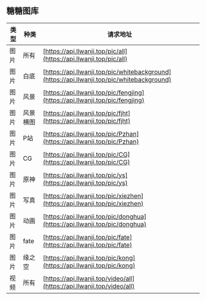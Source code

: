 

## 糖糖图库

| 类型  | 种类     | 请求地址   | 
| ---- | ---------- | ---------------- | 
| 图片 | 所有     | [https://api.llwanji.top/pic/all](https://api.llwanji.top/pic/all) |
| 图片 | 白底   | [https://api.llwanji.top/pic/whitebackground](https://api.llwanji.top/pic/whitebackground) |
| 图片 | 风景 | [https://api.llwanji.top/pic/fengjing](https://api.llwanji.top/pic/fengjing) |
| 图片 | 风景横图 | [https://api.llwanji.top/pic/fjht](https://api.llwanji.top/pic/fjht) |
| 图片 | P站 | [https://api.llwanji.top/pic/Pzhan](https://api.llwanji.top/pic/Pzhan) |
| 图片 | CG | [https://api.llwanji.top/pic/CG](https://api.llwanji.top/pic/CG) |
| 图片 | 原神 | [https://api.llwanji.top/pic/ys](https://api.llwanji.top/pic/ys) |
| 图片 | 写真 | [https://api.llwanji.top/pic/xiezhen](https://api.llwanji.top/pic/xiezhen) |
| 图片 | 动画 | [https://api.llwanji.top/pic/donghua](https://api.llwanji.top/pic/donghua) |
| 图片 | fate | [https://api.llwanji.top/pic/fate](https://api.llwanji.top/pic/fate) |
| 图片 | 缘之空 | [https://api.llwanji.top/pic/kong](https://api.llwanji.top/pic/kong) |
| 视频 | 所有 | [https://api.llwanji.top/video/all](https://api.llwanji.top/video/all) |

                
